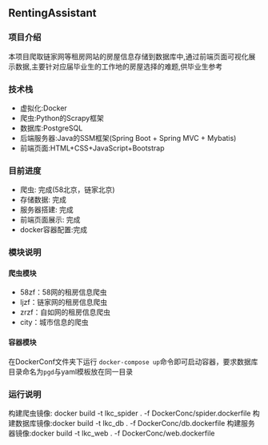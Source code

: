 ## RentingAssistant
### 项目介绍
本项目爬取链家网等租房网站的房屋信息存储到数据库中,通过前端页面可视化展示数据,主要针对应届毕业生的工作地的房屋选择的难题,供毕业生参考
### 技术栈
- 虚拟化:Docker
- 爬虫:Python的Scrapy框架
- 数据库:PostgreSQL
- 后端服务器:Java的SSM框架(Spring Boot + Spring MVC + Mybatis)
- 前端页面:HTML+CSS+JavaScript+Bootstrap
### 目前进度
- 爬虫: 完成(58北京，链家北京)
- 存储数据: 完成
- 服务器搭建: 完成
- 前端页面展示: 完成
- docker容器配置:完成

### 模块说明  

#### 爬虫模块

- 58zf：58网的租房信息爬虫
- ljzf：链家网的租房信息爬虫
- zrzf：自如网的租房信息爬虫
- city：城市信息的爬虫


#### 容器模块

在DockerConf文件夹下运行 `docker-compose up`命令即可启动容器，要求数据库目录命名为`pgd`与yaml模板放在同一目录

### 运行说明



构建爬虫镜像: docker build -t lkc_spider . -f DockerConc/spider.dockerfile
构建数据库镜像:docker build -t lkc_db . -f DockerConc/db.dockerfile
构建服务器镜像:docker build -t lkc_web . -f DockerConc/web.dockerfile

